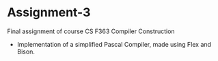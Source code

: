 # Assignment-3

Final assignment of course CS F363 Compiler Construction

- Implementation of a simplified Pascal Compiler, made using Flex and Bison.


